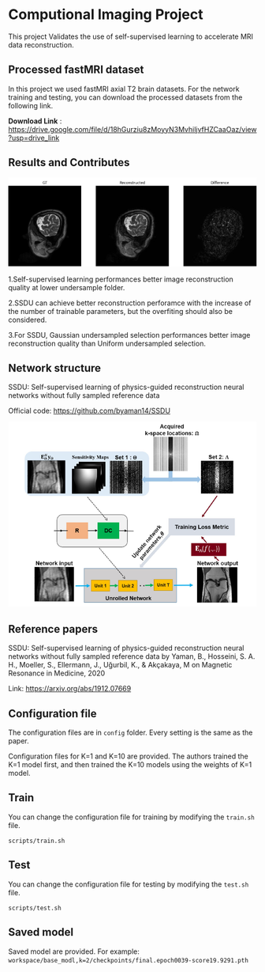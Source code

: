 # Computional Imaging Project 

This project Validates the use of self-supervised learning to accelerate MRI data reconstruction.

## Processed fastMRI dataset

In this project we used fastMRI axial T2 brain datasets. 
For the network training and testing, you can download the processed datasets from the following link.

**Download Link** : https://drive.google.com/file/d/18hGurziu8zMoyyN3MvhiljvfHZCaaOaz/view?usp=drive_link

##  Results and Contributes
![alt text](png/Result.png)

1.Self-supervised learning performances better image reconstruction quality at lower undersample folder.

2.SSDU can achieve better reconstruction perforamce with the increase of the number of trainable parameters, but the overfiting should also be considered.

3.For SSDU, Gaussian undersampled selection performances better image reconstruction quality than Uniform undersampled selection.

## Network structure

SSDU: Self-supervised learning of physics-guided reconstruction neural networks without fully sampled reference data

Official code: https://github.com/byaman14/SSDU

![alt text](png/Self_Suoervised_learning.PNG)

## Reference papers

SSDU: Self-supervised learning of physics-guided reconstruction neural networks without fully sampled reference data by Yaman, B., Hosseini, S. A. H., Moeller, S., Ellermann, J., Uğurbil, K., & Akçakaya, M on Magnetic Resonance in Medicine, 2020

Link: https://arxiv.org/abs/1912.07669

## Configuration file

The configuration files are in `config` folder. Every setting is the same as the paper.

Configuration files for K=1 and K=10 are provided. The authors trained the K=1 model first, and then trained the K=10 models using the weights of K=1 model.

## Train

You can change the configuration file for training by modifying the `train.sh` file.

```
scripts/train.sh
```

## Test

You can change the configuration file for testing by modifying the `test.sh` file.

```
scripts/test.sh
```

## Saved model

Saved model are provided.
For example:
`workspace/base_modl,k=2/checkpoints/final.epoch0039-score19.9291.pth` 

